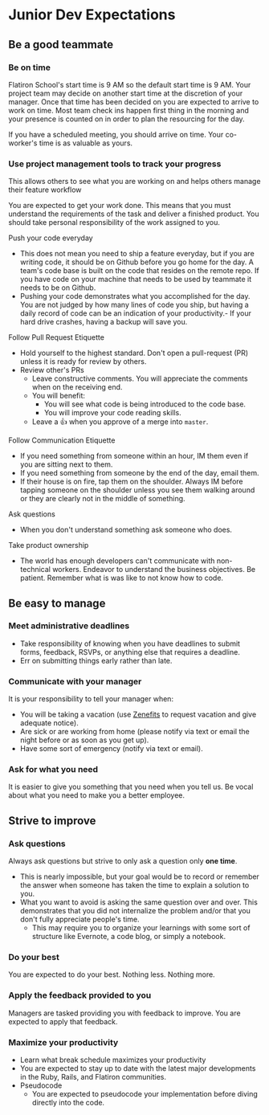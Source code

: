 # Junior Dev Expectations

## Be a good teammate

### Be on time

Flatiron School's start time is 9 AM so the default start time is 9 AM. Your project team may decide on another start time at the discretion of your manager. Once that time has been decided on you are expected to arrive to work on time. Most team check ins happen first thing in the morning and your presence is counted on in order to plan the resourcing for the day.

If you have a scheduled meeting, you should arrive on time. Your co-worker's time is as valuable as yours.

### Use project management tools to track your progress
This allows others to see what you are working on and helps others manage their feature workflow

You are expected to get your work done. This means that you must understand the requirements of the task and deliver a finished product. You should take personal responsibility of the work assigned to you.

Push your code everyday
  - This does not mean you need to ship a feature everyday, but if you are writing code, it should be on Github before you go home for the day. A team's code base is built on the code that resides on the remote repo. If you have code on your machine that needs to be used by teammate it needs to be on Github.
  - Pushing your code demonstrates what you accomplished for the day. You are not judged by how many lines of code you ship, but having a daily record of code can be an indication of your productivity.- If your hard drive crashes, having a backup will save you.

Follow Pull Request Etiquette
  - Hold yourself to the highest standard. Don't open a pull-request (PR) unless it is ready for review by others. 
  - Review other's PRs
    - Leave constructive comments. You will appreciate the comments when on the receiving end.
    - You will benefit:
      - You will see what code is being introduced to the code base.
      - You will improve your code reading skills.
    - Leave a :+1: when you approve of a merge into `master`.

Follow Communication Etiquette
  - If you need something from someone within an hour, IM them even if you are sitting next to them.
  - If you need something from someone by the end of the day, email them.
  - If their house is on fire, tap them on the shoulder. Always IM before tapping someone on the shoulder unless you see them walking around or they are clearly not in the middle of something.

Ask questions
  - When you don't understand something ask someone who does.

Take product ownership
  - The world has enough developers can't communicate with non-technical workers. Endeavor to understand the business objectives. Be patient. Remember what is was like to not know how to code.


## Be easy to manage

### Meet administrative deadlines
  - Take responsibility of knowing when you have deadlines to submit forms, feedback, RSVPs, or anything else that requires a deadline.
  - Err on submitting things early rather than late.

### Communicate with your manager
It is your responsibility to tell your manager when:
  - You will be taking a vacation (use [Zenefits](http://www.zenefits.com/) to request vacation and give adequate notice).
  - Are sick or are working from home (please notify via text or email the night before or as soon as you get up).
  - Have some sort of emergency (notify via text or email).

### Ask for what you need
It is easier to give you something that you need when you tell us. Be vocal about what you need to make you a better employee.

## Strive to improve

### Ask questions
Always ask questions but strive to only ask a question only **one time**. 
  - This is nearly impossible, but your goal would be to record or remember the answer when someone has taken the time to explain a solution to you.
  - What you want to avoid is asking the same question over and over. This demonstrates that you did not internalize the problem and/or that you don't fully appreciate people's time.
    - This may require you to organize your learnings with some sort of structure like Evernote, a code blog, or simply a notebook.

### Do your best
You are expected to do your best. Nothing less. Nothing more.

### Apply the feedback provided to you
Managers are tasked providing you with feedback to improve. You are expected to apply that feedback.

### Maximize your productivity 
  - Learn what break schedule maximizes your productivity
  - You are expected to stay up to date with the latest major developments in the Ruby, Rails, and Flatiron communities.
  - Pseudocode
    - You are expected to pseudocode your implementation before diving directly into the code.



